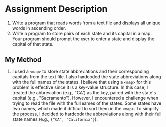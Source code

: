 # Assignment Description
1. Write a program that reads words from a text file and displays all unique words in ascending order.
2. Write a program to store pairs of each state and its capital in a map. Your program should prompt the user to enter a state and display the capital of that state.

## My Method
1. I used a `<map>` to store state abbreviations and their corresponding capitals from the text file. I also hardcoded the state abbreviations along with the full names of the states. I believe that using a `<map>` for this problem is effective since it is a key-value structure. In this case, I treated the abbreviation (e.g., "CA") as the key, paired with the state's capital (e.g., "Sacramento").  However, I encountered a challenge when trying to read the file with the full names of the states. Some states have two names, which made it difficult to sort them in the `<map>`. To simplify the process, I decided to hardcode the abbreviations along with their full state names (e.g., `{"CA", "California"}`).
